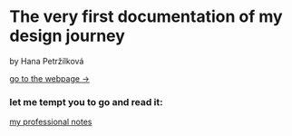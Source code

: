 # The very first documentation of my design journey

by Hana Petržílková

[go to the webpage →]()

### let me tempt you to go and read it:

[my professional notes](https://carpal-badger-6b0.notion.site/Presentation-prep-ideas-bad904d599aa45e39f40585ea9fe3c86)
